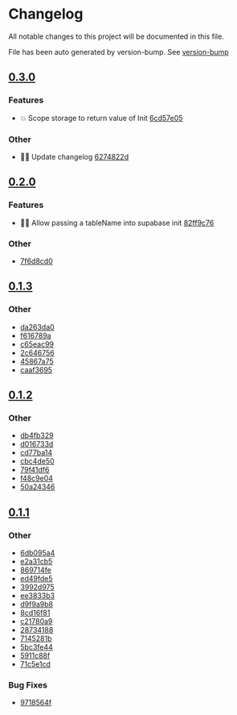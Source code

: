 # Changelog

All notable changes to this project will be documented in this file.

File has been auto generated by version-bump. See
[version-bump](https://deno.land/x/version_bump)
## [0.3.0](https://github.com/ultraxlight/storage/compare/0.2.0..0.3.0)


### Features

- :boom: Scope storage to return value of Init
  [6cd57e05](https://github.com/ultraxlight/storage/commit/6cd57e052560a4424d75be02d1bd2571254368ee)


### Other

- :technologist: Update changelog
  [6274822d](https://github.com/ultraxlight/storage/commit/6274822d4f180fcc97bd984e846a8621e45ae5f5)

## [0.2.0](https://github.com/ultraxlight/storage/compare/0.1.3..0.2.0)

### Features

- :technologist: Allow passing a tableName into supabase init
  [82ff9c76](https://github.com/ultraxlight/storage/commit/82ff9c7602cdc1b3d0cce7957c8b969f523d971d)

### Other

- [7f6d8cd0](https://github.com/ultraxlight/storage/commit/7f6d8cd086b41eda8ca989afa32790842ab8d15b)

## [0.1.3](https://github.com/ultraxlight/storage/compare/0.1.2..0.1.3)

### Other

- [da263da0](https://github.com/ultraxlight/storage/commit/da263da0bc63de9eb1fd638c9297b3404ce01726)
- [f616789a](https://github.com/ultraxlight/storage/commit/f616789a4eb9c0d5e3ad8e2e94188a93ac05f727)
- [c65eac99](https://github.com/ultraxlight/storage/commit/c65eac996c98bf091172f72f84a98ecd1883e68c)
- [2c646756](https://github.com/ultraxlight/storage/commit/2c64675623a6b77c76e7f75f669c64c56d582439)
- [45867a75](https://github.com/ultraxlight/storage/commit/45867a75b4ebc962df1ff1f709c8ee97b57d2afb)
- [caaf3695](https://github.com/ultraxlight/storage/commit/caaf36952590225b08d89393f93512ceb8783fc1)

## [0.1.2](https://github.com/ultraxlight/storage/compare/0.1.1..0.1.2)

### Other

- [db4fb329](https://github.com/ultraxlight/storage/commit/db4fb3299c0b809b272bace3125283ed9374dac1)
- [d016733d](https://github.com/ultraxlight/storage/commit/d016733d6d175502021d1cee2f6702facb9e8ced)
- [cd77ba14](https://github.com/ultraxlight/storage/commit/cd77ba14680ee636934a885e9788e9e098e16b3e)
- [cbc4de50](https://github.com/ultraxlight/storage/commit/cbc4de509dcb3085354c9470d317730cf90cec25)
- [79f41df6](https://github.com/ultraxlight/storage/commit/79f41df6a28821f85cec5dc8c94c52c9f5f78954)
- [f48c9e04](https://github.com/ultraxlight/storage/commit/f48c9e04f0785c7d6c733d1dbf3b2d4c6a43a158)
- [50a24346](https://github.com/ultraxlight/storage/commit/50a24346ab51865ee691277cb138cdcecf5ff3b1)

## [0.1.1](https://github.com/ultraxlight/storage/compare/0.1.0..0.1.1)

### Other

- [6db095a4](https://github.com/ultraxlight/storage/commit/6db095a4da8a653f16acd88e996e609a9922ffbd)
- [e2a31cb5](https://github.com/ultraxlight/storage/commit/e2a31cb59f1ea5e6cfe58968e5eb3eb549e6873a)
- [869714fe](https://github.com/ultraxlight/storage/commit/869714fea21f467ed61c67b2bc03a226b882b6b9)
- [ed49fde5](https://github.com/ultraxlight/storage/commit/ed49fde5b10610f8da3eb47d7410a5463e0f90a4)
- [3992d975](https://github.com/ultraxlight/storage/commit/3992d975bbe9f03927a0c97605e05f4a4e24b55f)
- [ee3833b3](https://github.com/ultraxlight/storage/commit/ee3833b3d064dbaa09afdba30e0368fdb6bd74fb)
- [d9f9a9b8](https://github.com/ultraxlight/storage/commit/d9f9a9b82f49cf78d33b6ea427dfdf350fd2c56a)
- [8cd16f81](https://github.com/ultraxlight/storage/commit/8cd16f81b22da9fa864c041caf2cdd2dcf59e183)
- [c21780a9](https://github.com/ultraxlight/storage/commit/c21780a98abdc6605c6d2640f01f2b7e3f49d1f9)
- [28734188](https://github.com/ultraxlight/storage/commit/28734188d579e43ee1c6f54decdfef4bd96b22f0)
- [7145281b](https://github.com/ultraxlight/storage/commit/7145281b997c1c32766ad356455add8027c7f087)
- [5bc3fe44](https://github.com/ultraxlight/storage/commit/5bc3fe446541b974fd86b20fe1ed3d0f9dfb1e44)
- [5911c88f](https://github.com/ultraxlight/storage/commit/5911c88f6f595a46b51336174852bdfd8f20448a)
- [71c5e1cd](https://github.com/ultraxlight/storage/commit/71c5e1cd450e6863ab85f7a258dcb925d7c4920b)

### Bug Fixes

- [9718564f](https://github.com/ultraxlight/storage/commit/9718564f0ed8abdeace16f098d6ae67f1e0a3568)
